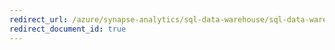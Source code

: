 ```yaml
---
redirect_url: /azure/synapse-analytics/sql-data-warehouse/sql-data-warehouse-encryption-tde
redirect_document_id: true
---
```

